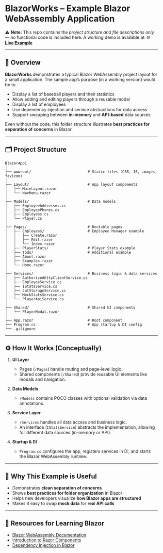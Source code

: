 # BlazorWorks – Example Blazor WebAssembly Application

⚠️ **Note:** This repo contains the *project structure and file descriptions only* — no functional code is included here. A working demo is available at:
🌐 **[Live Example](https://ctate-gbhta6fedebjfcf9.canadaeast-01.azurewebsites.net/)**

---

## 📌 Overview

**BlazorWorks** demonstrates a typical Blazor WebAssembly project layout for a small application.
The sample app’s purpose (in a working version) would be to:

* Display a list of baseball players and their statistics
* Allow adding and editing players through a reusable modal
* Display a list of employees
* Use dependency injection and service abstractions for data access
* Support swapping between **in-memory** and **API-based** data sources

Even without the code, this folder structure illustrates **best practices for separation of concerns** in Blazor.

---

## 🗂 Project Structure

```
BlazorApp1
│
├── wwwroot/                          # Static files (CSS, JS, images, favicon)
│
├── Layout/                           # App layout components
│   ├── MainLayout.razor
│   └── NavMenu.razor
│
├── Models/                           # Data models
│   ├── EmployeeAddresses.cs
│   ├── EmployeePhones.cs
│   ├── Employees.cs
│   └── Player.cs
│
├── Pages/                            # Routable pages
│   ├── Employees/                    # Employee Manager example
│   │   ├── Create.razor
│   │   ├── Edit.razor
│   │   └── Index.razor
│   ├── PlayerStats/                  # Player Stats example
│   ├── Todo/                         # Additional example
│   ├── About.razor
│   ├── Examples.razor
│   └── Home.razor
│
├── Services/                         # Business logic & data services
│   ├── AuthorizedHttpClientService.cs
│   ├── EmployeeService.cs
│   ├── IStatsService.cs
│   ├── JwtStorageService.cs
│   ├── MockStatsService.cs
│   └── PlayerApiService.cs
│
├── Shared/                           # Shared UI components
│   └── PlayerModal.razor
│
├── App.razor                         # Root component
├── Program.cs                        # App startup & DI config
└── .gitignore

```

---

## ⚙️ How It Works (Conceptually)

1. **UI Layer**

   * Pages (`/Pages`) handle routing and page-level logic.
   * Shared components (`/Shared`) provide reusable UI elements like modals and navigation.

2. **Data Models**

   * `/Models` contains POCO classes with optional validation via data annotations.

3. **Service Layer**

   * `/Services` handles all data access and business logic.
   * An interface (`IStatsService`) abstracts the implementation, allowing for different data sources (in-memory or API).

4. **Startup & DI**

   * `Program.cs` configures the app, registers services in DI, and starts the Blazor WebAssembly runtime.

---

## 🚀 Why This Example is Useful

* Demonstrates **clean separation of concerns**
* Shows **best practices for folder organization** in Blazor
* Helps new developers visualize **how Blazor apps are structured**
* Makes it easy to swap **mock data** for **real API calls**

---

## 📖 Resources for Learning Blazor

* [Blazor WebAssembly Documentation](https://learn.microsoft.com/aspnet/core/blazor/?view=aspnetcore-8.0)
* [Introduction to Razor Components](https://learn.microsoft.com/aspnet/core/blazor/components/?view=aspnetcore-8.0)
* [Dependency Injection in Blazor](https://learn.microsoft.com/aspnet/core/blazor/fundamentals/dependency-injection)


